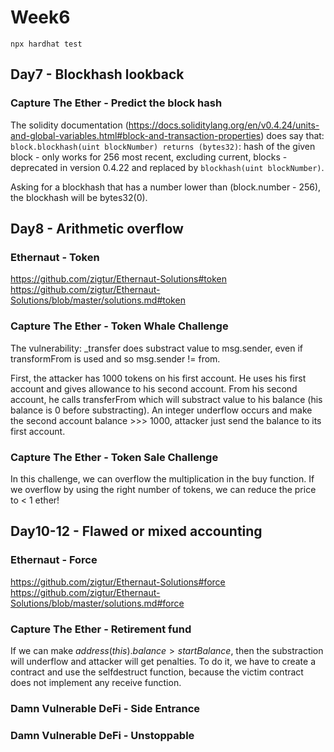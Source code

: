 # Week6

```
npx hardhat test
```

## Day7 - Blockhash lookback
### Capture The Ether - Predict the block hash
The solidity documentation (https://docs.soliditylang.org/en/v0.4.24/units-and-global-variables.html#block-and-transaction-properties) does say that: `block.blockhash(uint blockNumber) returns (bytes32)`: hash of the given block - only works for 256 most recent, excluding current, blocks - deprecated in version 0.4.22 and replaced by `blockhash(uint blockNumber)`.

Asking for a blockhash that has a number lower than (block.number - 256), the blockhash will be bytes32(0).

## Day8 - Arithmetic overflow
### Ethernaut - Token
https://github.com/zigtur/Ethernaut-Solutions#token \
https://github.com/zigtur/Ethernaut-Solutions/blob/master/solutions.md#token

### Capture The Ether - Token Whale Challenge
The vulnerability: _transfer does substract value to msg.sender, even if transformFrom is used and so msg.sender != from.

First, the attacker has 1000 tokens on his first account. He uses his first account and gives allowance to his second account. From his second account, he calls transferFrom which will substract value to his balance (his balance is 0 before substracting). An integer underflow occurs and make the second account balance >>> 1000, attacker just send the balance to its first account.

### Capture The Ether - Token Sale Challenge
In this challenge, we can overflow the multiplication in the buy function. If we overflow by using the right number of tokens, we can reduce the price to < 1 ether!

## Day10-12 - Flawed or mixed accounting
### Ethernaut - Force
https://github.com/zigtur/Ethernaut-Solutions#force
https://github.com/zigtur/Ethernaut-Solutions/blob/master/solutions.md#force


### Capture The Ether - Retirement fund
If we can make $address(this).balance > startBalance$, then the substraction will underflow and attacker will get penalties. To do it, we have to create a contract and use the selfdestruct function, because the victim contract does not implement any receive function.


### Damn Vulnerable DeFi - Side Entrance

### Damn Vulnerable DeFi - Unstoppable

